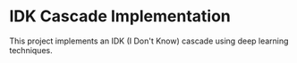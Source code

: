 # IDK Cascade Implementation

This project implements an IDK (I Don't Know) cascade using deep learning techniques.
